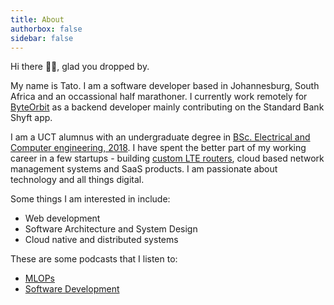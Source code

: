 ```yaml
---
title: About
authorbox: false
sidebar: false
---
```


Hi there 👋🏼, glad you dropped by. 

My name is Tato. I am a software developer based in Johannesburg, South Africa and an occassional half marathoner. I currently work remotely for [ByteOrbit](https://byteorbit.com/) as a backend developer mainly contributing on the Standard Bank Shyft app.

I am a UCT alumnus with an undergraduate degree in [BSc. Electrical and Computer engineering, 2018](https://ebe.uct.ac.za/department-electrical-engineering/bachelor-science-engineering-electrical-and-computer-engineering-eb022). I have spent the better part of my working career in a few startups -
building [custom LTE routers](https://images.squarespace-cdn.com/content/v1/5a9d464c297114167e1cd1f6/1550644478656-QBYP7XP16SZA98WFNM0Y/bundlebox+copy.jpg?format=2500w), cloud based network management systems and SaaS products. I am passionate about technology and all things digital.

Some things I am interested in include:

* Web development
* Software Architecture and System Design
* Cloud native and distributed systems


These are some podcasts that I listen to:
* [MLOPs](https://open.spotify.com/show/7wZygk3mUUqBaRbBGB1lgh?si=dbc5949d2be54e0d)
* [Software Development](https://open.spotify.com/show/1X1lCb4auIZoQKyYiC2PYM?si=560ab568c9854b1a)
